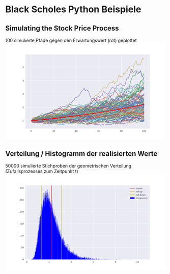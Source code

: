 # Black Scholes Python Beispiele

## Simulating the Stock Price Process
100 simulierte Pfade gegen den Erwartungswert (rot) geplottet
![Bild1](Figure_1.png)

## Verteilung / Histogramm der realisierten Werte
50000 simulierte Stichproben der geometrischen Verteilung (Zufallsprozesses zum Zeitpunkt t)
![Bild2](Figure_2.png)

